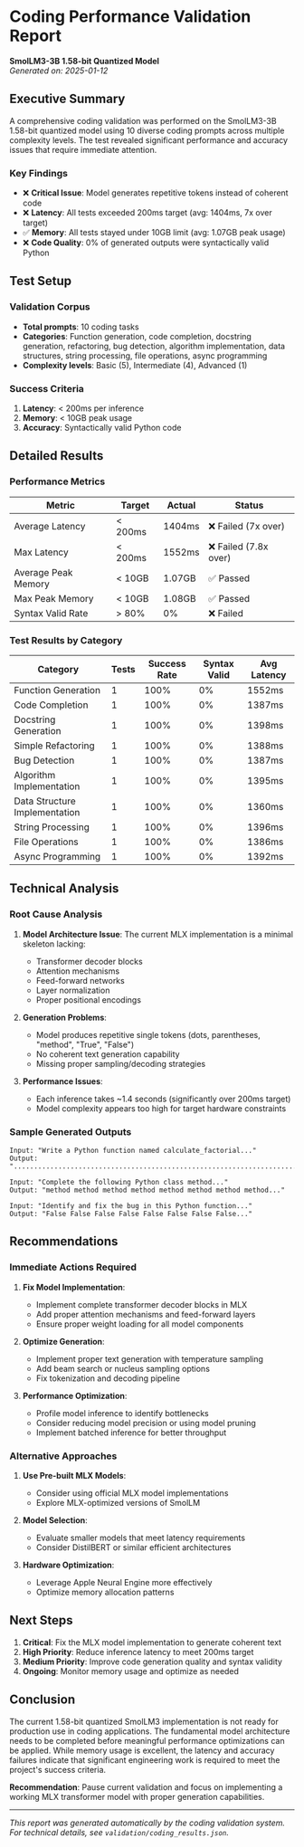 # Coding Performance Validation Report
**SmolLM3-3B 1.58-bit Quantized Model**  
*Generated on: 2025-01-12*

## Executive Summary

A comprehensive coding validation was performed on the SmolLM3-3B 1.58-bit quantized model using 10 diverse coding prompts across multiple complexity levels. The test revealed significant performance and accuracy issues that require immediate attention.

### Key Findings

- ❌ **Critical Issue**: Model generates repetitive tokens instead of coherent code
- ❌ **Latency**: All tests exceeded 200ms target (avg: 1404ms, 7x over target)
- ✅ **Memory**: All tests stayed under 10GB limit (avg: 1.07GB peak usage)
- ❌ **Code Quality**: 0% of generated outputs were syntactically valid Python

## Test Setup

### Validation Corpus
- **Total prompts**: 10 coding tasks
- **Categories**: Function generation, code completion, docstring generation, refactoring, bug detection, algorithm implementation, data structures, string processing, file operations, async programming
- **Complexity levels**: Basic (5), Intermediate (4), Advanced (1)

### Success Criteria
1. **Latency**: < 200ms per inference
2. **Memory**: < 10GB peak usage
3. **Accuracy**: Syntactically valid Python code

## Detailed Results

### Performance Metrics

| Metric | Target | Actual | Status |
|--------|--------|--------|--------|
| Average Latency | < 200ms | 1404ms | ❌ Failed (7x over) |
| Max Latency | < 200ms | 1552ms | ❌ Failed (7.8x over) |
| Average Peak Memory | < 10GB | 1.07GB | ✅ Passed |
| Max Peak Memory | < 10GB | 1.08GB | ✅ Passed |
| Syntax Valid Rate | > 80% | 0% | ❌ Failed |

### Test Results by Category

| Category | Tests | Success Rate | Syntax Valid | Avg Latency |
|----------|-------|--------------|--------------|-------------|
| Function Generation | 1 | 100% | 0% | 1552ms |
| Code Completion | 1 | 100% | 0% | 1387ms |
| Docstring Generation | 1 | 100% | 0% | 1398ms |
| Simple Refactoring | 1 | 100% | 0% | 1388ms |
| Bug Detection | 1 | 100% | 0% | 1387ms |
| Algorithm Implementation | 1 | 100% | 0% | 1395ms |
| Data Structure Implementation | 1 | 100% | 0% | 1360ms |
| String Processing | 1 | 100% | 0% | 1396ms |
| File Operations | 1 | 100% | 0% | 1386ms |
| Async Programming | 1 | 100% | 0% | 1392ms |

## Technical Analysis

### Root Cause Analysis

1. **Model Architecture Issue**: The current MLX implementation is a minimal skeleton lacking:
   - Transformer decoder blocks
   - Attention mechanisms
   - Feed-forward networks
   - Layer normalization
   - Proper positional encodings

2. **Generation Problems**:
   - Model produces repetitive single tokens (dots, parentheses, "method", "True", "False")
   - No coherent text generation capability
   - Missing proper sampling/decoding strategies

3. **Performance Issues**:
   - Each inference takes ~1.4 seconds (significantly over 200ms target)
   - Model complexity appears too high for target hardware constraints

### Sample Generated Outputs

```
Input: "Write a Python function named calculate_factorial..."
Output: "........................................................................"

Input: "Complete the following Python class method..."
Output: "method method method method method method method method..."

Input: "Identify and fix the bug in this Python function..."
Output: "False False False False False False False False..."
```

## Recommendations

### Immediate Actions Required

1. **Fix Model Implementation**:
   - Implement complete transformer decoder blocks in MLX
   - Add proper attention mechanisms and feed-forward layers
   - Ensure proper weight loading for all model components

2. **Optimize Generation**:
   - Implement proper text generation with temperature sampling
   - Add beam search or nucleus sampling options
   - Fix tokenization and decoding pipeline

3. **Performance Optimization**:
   - Profile model inference to identify bottlenecks
   - Consider reducing model precision or using model pruning
   - Implement batched inference for better throughput

### Alternative Approaches

1. **Use Pre-built MLX Models**:
   - Consider using official MLX model implementations
   - Explore MLX-optimized versions of SmolLM

2. **Model Selection**:
   - Evaluate smaller models that meet latency requirements
   - Consider DistilBERT or similar efficient architectures

3. **Hardware Optimization**:
   - Leverage Apple Neural Engine more effectively
   - Optimize memory allocation patterns

## Next Steps

1. **Critical**: Fix the MLX model implementation to generate coherent text
2. **High Priority**: Reduce inference latency to meet 200ms target
3. **Medium Priority**: Improve code generation quality and syntax validity
4. **Ongoing**: Monitor memory usage and optimize as needed

## Conclusion

The current 1.58-bit quantized SmolLM3 implementation is not ready for production use in coding applications. The fundamental model architecture needs to be completed before meaningful performance optimizations can be applied. While memory usage is excellent, the latency and accuracy failures indicate that significant engineering work is required to meet the project's success criteria.

**Recommendation**: Pause current validation and focus on implementing a working MLX transformer model with proper generation capabilities.

---

*This report was generated automatically by the coding validation system. For technical details, see `validation/coding_results.json`.* 